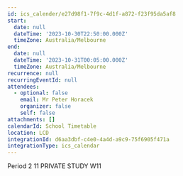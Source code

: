 ```yaml
---
id: ics_calender/e27d98f1-7f9c-4d1f-a872-f23f95da5af8
start:
  date: null
  dateTime: '2023-10-30T22:50:00.000Z'
  timeZone: Australia/Melbourne
end:
  date: null
  dateTime: '2023-10-31T00:05:00.000Z'
  timeZone: Australia/Melbourne
recurrence: null
recurringEventId: null
attendees:
  - optional: false
    email: Mr Peter Horacek
    organizer: false
    self: false
attachments: []
calendarId: School Timetable
location: LCD
integrationId: d6aa3dbf-c4e0-4a4d-a9c9-75f6905f471a
integrationType: ics_calendar
---
```

Period 2
11 PRIVATE STUDY W11